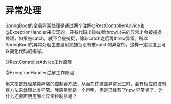 # 异常处理

SpringBoot的全局异常处理是通过两个注解@RestControllerAdvice和@ExceptionHandler来实现的。只有代码出错或者throw出来的异常才会被捕捉处理，如果被catch，就不会被捕捉，除非catch之后再throw异常。所以SpringBoot的异常处理主要是用来捕捉没有被catch的异常的，这样一定程度上可以简化代码的编写。

@RestControllerAdvice工作原理



@ExceptionHandler注解工作原理

用来指定处理某类异常的控制器方法，从而在在这些异常发生时，会有相应的控制器方法来处理此类异常。我感觉就是一个声明，但是已经有了new 异常类了，为什么还要声明用哪个异常控制器呢？